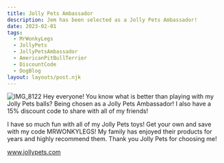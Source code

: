 ```yaml
---
title: Jolly Pets Ambassador
description: Jem has been selected as a Jolly Pets Ambassador!
date: 2023-02-01
tags:
  - MrWonkyLegs
  - JollyPets
  - JollyPetsAmbassador
  - AmericanPitBullTerrier
  - DiscountCode
  - DogBlog
layout: layouts/post.njk
---
```

![IMG_8122](https://user-images.githubusercontent.com/123126569/216219947-a9f0678d-0f2b-4d3c-905d-4c30f515e0b1.jpeg)
Hey everyone! 
You know what is better than playing with my Jolly Pets balls? Being chosen as a Jolly Pets Ambassador! I also have a 15% discount code to share with all of my friends!

I have so much fun with all of my Jolly Pets toys! Get your own and save with my code MRWONKYLEGS! My family has enjoyed their products for years and highly recommend them. Thank you Jolly Pets for choosing me!

www.jollypets.com

